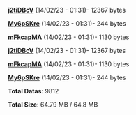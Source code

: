 [**j2tiDBcV**](/data/j2tiDBcV.txt) (14/02/23 - 01:31)- 12367 bytes

[**My6pSKre**](/data/My6pSKre.txt) (14/02/23 - 01:31)- 244 bytes

[**mFkcapMA**](/data/mFkcapMA.txt) (14/02/23 - 01:31)- 1130 bytes

[**j2tiDBcV**](/data/j2tiDBcV.txt) (14/02/23 - 01:31)- 12367 bytes

[**mFkcapMA**](/data/mFkcapMA.txt) (14/02/23 - 01:31)- 1130 bytes

[**My6pSKre**](/data/My6pSKre.txt) (14/02/23 - 01:31)- 244 bytes

**Total Datas**: 9812

**Total Size**: 64.79 MB / 64.8 MB